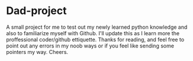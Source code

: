 # Dad-project
A small project for me to test out my newly learned python knowledge and also to familiarize myself with Github.
I'll update this as I learn more the proffessional coder/github ettiquette. 
Thanks for reading, and feel free to point out any errors in my noob ways or if you feel like sending some pointers my way.
Cheers.
